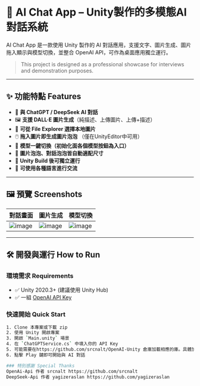 # 🧠 AI Chat App – Unity製作的多模態AI對話系統

AI Chat App 是一款使用 Unity 製作的 AI 對話應用，支援文字、圖片生成、圖片拖入顯示與模型切換，並整合 OpenAI API，可作為桌面應用獨立運行。

> This project is designed as a professional showcase for interviews and demonstration purposes.

---

## ✨ 功能特點 Features

- 💬 **與 ChatGPT / DeepSeek AI 對話**
- 🖼️ **支援 DALL·E 圖片生成**（純描述、上傳圖片、上傳+描述）
- 📁 **可從 File Explorer 選擇本地圖片**
- 🖱️ **拖入圖片即生成圖片泡泡** （僅在UnityEditor中可用）
- 🧠 **模型一鍵切換（初始化面各個模型按鈕為入口）**
- 🎨 **圖片泡泡、對話泡泡皆自動適配尺寸**
- 🚀 **Unity Build 後可獨立運行**
- 💬 **可使用各種語言進行交流**

---

## 🖼️ 預覽 Screenshots

| 對話畫面 | 圖片生成 | 模型切換 |
|----------|----------|----------|
| ![image](https://github.com/user-attachments/assets/4342f476-f3b8-4910-9251-d224bb94694d)|![image](https://github.com/user-attachments/assets/07f03056-041e-40af-ba01-39a26e6b96d4)|![image](https://github.com/user-attachments/assets/119f8ee2-fdad-48a8-8977-ed661c73972a)|

---

## 🛠️ 開發與運行 How to Run

### 環境需求 Requirements

- ✅ Unity 2020.3+ (建議使用 Unity Hub)
- ✅ 一組 [OpenAI API Key](https://platform.openai.com/account/api-keys)

### 快速開始 Quick Start

```bash
1. Clone 本專案或下載 zip
2. 使用 Unity 開啟專案
3. 開啟 `Main.unity` 場景
4. 在 `ChatGPTService.cs` 中填入你的 API Key
5. 可能需要在https://github.com/srcnalt/OpenAI-Unity 倉庫加載相應的庫。具體加載流程請參考該倉庫的Readme
6. 點擊 Play 鍵即可開始與 AI 對話

### 特別感謝 Special Thanks
OpenAi-Api 作者 srcnalt https://github.com/srcnalt
DeepSeek-Api 作者 yagizeraslan https://github.com/yagizeraslan
